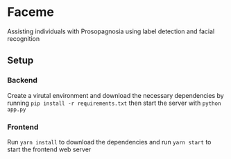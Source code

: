 # Faceme
Assisting individuals with Prosopagnosia using label detection and facial recognition
## Setup
### Backend
Create a virutal environment and download the necessary dependencies
by running ```pip install -r requirements.txt``` then start the server with ```python app.py```
### Frontend 
Run ```yarn install``` to download the dependencies and run ```yarn start``` to start the frontend web server
